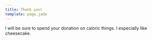 ```yaml
---
title: Thank you!
template: page.jade
---
```


I will be sure to spend your donation on caloric things. I especially like cheesecake.

